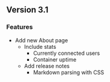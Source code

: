 ## Version 3.1
### Features
- Add new About page
  - Include stats
    - Currently connected users
    - Container uptime
  - Add release notes
    - Markdown parsing with CSS